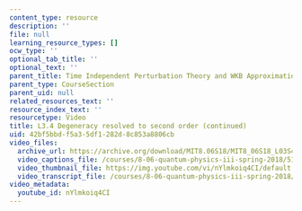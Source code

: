 ```yaml
---
content_type: resource
description: ''
file: null
learning_resource_types: []
ocw_type: ''
optional_tab_title: ''
optional_text: ''
parent_title: Time Independent Perturbation Theory and WKB Approximation
parent_type: CourseSection
parent_uid: null
related_resources_text: ''
resource_index_text: ''
resourcetype: Video
title: L3.4 Degeneracy resolved to second order (continued)
uid: 42bf5bbd-f5a3-5df1-282d-8c853a8806cb
video_files:
  archive_url: https://archive.org/download/MIT8.06S18/MIT8_06S18_L03S4_300k.mp4
  video_captions_file: /courses/8-06-quantum-physics-iii-spring-2018/51cbc8c6c945514c9d29a0dbed4ce21e_nYlmkoiq4CI.vtt
  video_thumbnail_file: https://img.youtube.com/vi/nYlmkoiq4CI/default.jpg
  video_transcript_file: /courses/8-06-quantum-physics-iii-spring-2018/22c56bf0564af21d133b219313380eb3_nYlmkoiq4CI.pdf
video_metadata:
  youtube_id: nYlmkoiq4CI
---
```

